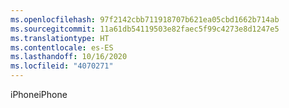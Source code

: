 ```yaml
---
ms.openlocfilehash: 97f2142cbb711918707b621ea05cbd1662b714ab
ms.sourcegitcommit: 11a61db54119503e82faec5f99c4273e8d1247e5
ms.translationtype: HT
ms.contentlocale: es-ES
ms.lasthandoff: 10/16/2020
ms.locfileid: "4070271"
---
```

<span data-ttu-id="946ff-101">iPhone</span><span class="sxs-lookup"><span data-stu-id="946ff-101">iPhone</span></span>